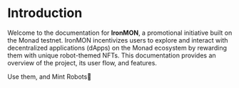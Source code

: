 # Introduction

Welcome to the documentation for **IronMON**, a promotional initiative built on the Monad testnet.
IronMON incentivizes users to explore and interact with decentralized applications (dApps) on the Monad ecosystem by rewarding them with unique robot-themed NFTs.
This documentation provides an overview of the project, its user flow, and features.

Use them, and Mint Robots🤖
